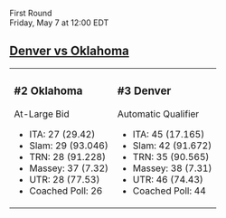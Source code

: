 First Round  
Friday, May 7 at 12:00 EDT
## [Denver vs Oklahoma](https://www.ncaa.com/game/5833376) 

<table><tr><td>  

### #2 Oklahoma  

At-Large Bid  
- ITA: 27 (29.42)  
- Slam: 29 (93.046)  
- TRN: 28 (91.228)  
- Massey: 37 (7.32)  
- UTR: 28 (77.53)  
- Coached Poll: 26  

</td><td>  

### #3 Denver  

Automatic Qualifier  
- ITA: 45 (17.165)  
- Slam: 42 (91.672)  
- TRN: 35 (90.565)  
- Massey: 38 (7.31)  
- UTR: 46 (74.43)  
- Coached Poll: 44  

</td></tr></table>  